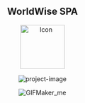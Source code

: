 <div align="center">
  <h2>WorldWise SPA</h2>
  <img src="https://github.com/fares-ahmedd/WorldWise-React-Router/assets/110955622/59e247df-a043-48cf-bbb7-ec2027f00a94" alt="Icon" width="100" height="100" />
</div>

<p align="center"><img src="https://socialify.git.ci/fares-ahmedd/WorldWise-React-Router/image?description=1&amp;font=Inter&amp;forks=1&amp;language=1&amp;name=1&amp;owner=1&amp;stargazers=1&amp;theme=Light" alt="project-image"></p>

<div align="center">
    <img src="https://github.com/fares-ahmedd/WorldWise-React-Router/assets/110955622/d16f9e3e-425c-4191-8834-fc04eb772a0b" alt="GIFMaker_me">
</div>

